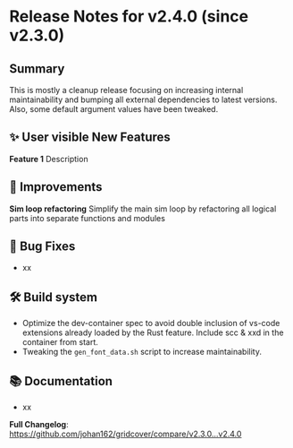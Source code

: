 # Release Notes for v2.4.0 (since v2.3.0)

## Summary

This is mostly a cleanup release focusing on increasing internal maintainability and bumping
all external dependencies to latest versions. Also, some default argument values have been tweaked.

## ✨  User visible New Features 

**Feature 1**
Description


## 🚀 Improvements

**Sim loop refactoring**
Simplify the main sim loop by refactoring all logical parts into separate functions and modules


## 🐛 Bug Fixes
- xx

## 🛠  Build system
- Optimize the dev-container spec to avoid double inclusion of vs-code extensions already loaded by the
Rust feature. Include scc & xxd in the container from start.
- Tweaking the `gen_font_data.sh` script to increase maintainability.


## 📚 Documentation
- xx


**Full Changelog**: https://github.com/johan162/gridcover/compare/v2.3.0...v2.4.0